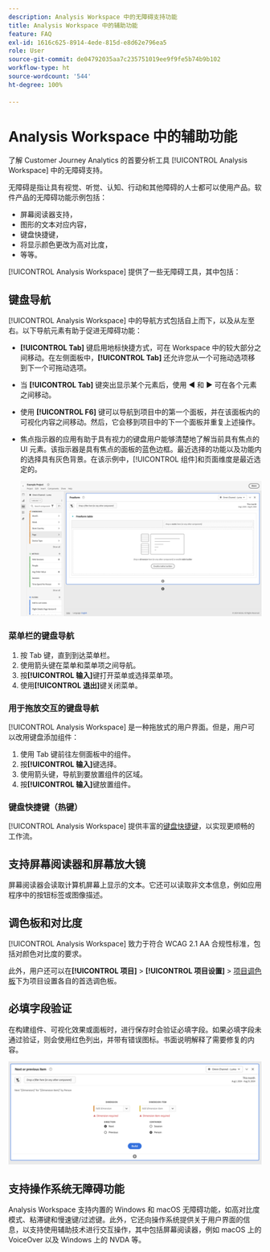 ```yaml
---
description: Analysis Workspace 中的无障碍支持功能
title: Analysis Workspace 中的辅助功能
feature: FAQ
exl-id: 1616c625-8914-4ede-815d-e8d62e796ea5
role: User
source-git-commit: de04792035aa7c235751019ee9f9fe5b74b9b102
workflow-type: ht
source-wordcount: '544'
ht-degree: 100%

---
```


# Analysis Workspace 中的辅助功能

了解 Customer Journey Analytics 的首要分析工具 [!UICONTROL Analysis Workspace] 中的无障碍支持。

无障碍是指让具有视觉、听觉、认知、行动和其他障碍的人士都可以使用产品。软件产品的无障碍功能示例包括：

* 屏幕阅读器支持，
* 图形的文本对应内容，
* 键盘快捷键，
* 将显示颜色更改为高对比度，
* 等等。

[!UICONTROL Analysis Workspace] 提供了一些无障碍工具，其中包括：

## 键盘导航

[!UICONTROL Analysis Workspace] 中的导航方式包括自上而下，以及从左至右。以下导航元素有助于促进无障碍功能：

* **[!UICONTROL Tab]** 键启用地标快捷方式，可在 Workspace 中的较大部分之间移动。在左侧面板中，**[!UICONTROL Tab]** 还允许您从一个可拖动选项移到下一个可拖动选项。
* 当 **[!UICONTROL Tab]** 键突出显示某个元素后，使用 ◀︎ 和 ▶︎ 可在各个元素之间移动。
* 使用 **[!UICONTROL F6]** 键可以导航到项目中的第一个面板，并在该面板内的可视化内容之间移动。然后，它会移到项目中的下一个面板并重复上述操作。
* 焦点指示器的应用有助于具有视力的键盘用户能够清楚地了解当前具有焦点的 UI 元素。该指示器是具有焦点的面板的蓝色边框。最近选择的功能以及功能内的选择具有灰色背景。在该示例中，[!UICONTROL 组件]和页面维度是最近选定的。

  ![显示自由格式表周围有蓝色边框的焦点指示器的自由格式表。](assets/focus-indicator.png)

### 菜单栏的键盘导航

1. 按 Tab 键，直到到达菜单栏。
1. 使用箭头键在菜单和菜单项之间导航。
1. 按&#x200B;**[!UICONTROL 输入]**&#x200B;键打开菜单或选择菜单项。
1. 使用&#x200B;**[!UICONTROL 退出]**&#x200B;键关闭菜单。

### 用于拖放交互的键盘导航

[!UICONTROL Analysis Workspace] 是一种拖放式的用户界面。但是，用户可以改用键盘添加组件：

1. 使用 Tab 键前往左侧面板中的组件。
1. 按&#x200B;**[!UICONTROL 输入]**&#x200B;键选择。
1. 使用箭头键，导航到要放置组件的区域。
1. 按&#x200B;**[!UICONTROL 输入]**&#x200B;键放置组件。

### 键盘快捷键（热键）

[!UICONTROL Analysis Workspace] 提供丰富的[键盘快捷键](https://experienceleague.adobe.com/zh-hans//docs/analytics/analyze/analysis-workspace/build-workspace-project/fa-shortcut-keys)，以实现更顺畅的工作流。

## 支持屏幕阅读器和屏幕放大镜

屏幕阅读器会读取计算机屏幕上显示的文本。它还可以读取非文本信息，例如应用程序中的按钮标签或图像描述。

## 调色板和对比度

[!UICONTROL Analysis Workspace] 致力于符合 WCAG 2.1 AA 合规性标准，包括对颜色对比度的要求。

此外，用户还可以在&#x200B;**[!UICONTROL 项目]** > **[!UICONTROL 项目设置]** > [项目调色板](https://experienceleague.adobe.com/zh-hans//docs/analytics/analyze/analysis-workspace/build-workspace-project/color-palettes)下为项目设置各自的首选调色板。

## 必填字段验证

在构建组件、可视化效果或面板时，进行保存时会验证必填字段。如果必填字段未通过验证，则会使用红色列出，并带有错误图标。书面说明解释了需要修复的内容。

![区段生成器和错误验证指示器。](assets/error-validation.png)

## 支持操作系统无障碍功能

Analysis Workspace 支持内置的 Windows 和 macOS 无障碍功能，如高对比度模式、粘滞键和慢速键/过滤键。此外，它还向操作系统提供关于用户界面的信息，以支持使用辅助技术进行交互操作，其中包括屏幕阅读器，例如 macOS 上的 VoiceOver 以及 Windows 上的 NVDA 等。

